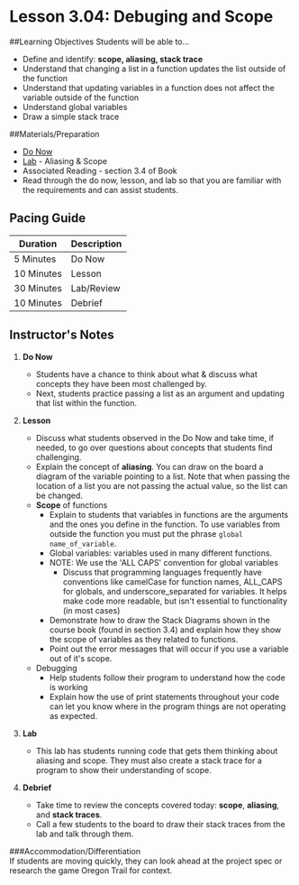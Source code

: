 # Lesson 3.04: Debuging and Scope

##Learning Objectives
Students will be able to... 
* Define and identify: **scope, aliasing, stack trace**
* Understand that changing a list in a function updates the list outside of the function
* Understand that updating variables in a function does not affect the variable outside of the function
* Understand global variables
* Draw a simple stack trace

##Materials/Preparation
* [Do Now]
* [Lab] - Aliasing & Scope
* Associated Reading - section 3.4 of Book
* Read through the do now, lesson, and lab so that you are familiar with the requirements and can assist students.

## Pacing Guide
| **Duration**   | **Description** |
| ---------- | ----------- |
| 5 Minutes  | Do Now      |
| 10 Minutes | Lesson      |
| 30 Minutes | Lab/Review         |
| 10 Minutes | Debrief  |

## Instructor's Notes
1. **Do Now**
    * Students have a chance to think about what & discuss what concepts they have been most challenged by.
    * Next, students practice passing a list as an argument and updating that list within the function. 
2. **Lesson**
    * Discuss what students observed in the Do Now and take time, if needed, to go over questions about concepts that students find challenging. 
    * Explain the concept of **aliasing**. You can draw on the board a diagram of the variable pointing to a list. Note that when passing the location of a list you are not passing the actual value, so the list can be changed. 
    * **Scope** of functions
        * Explain to students that variables in functions are the arguments and the ones you define in the function. To use variables from outside the function you must put the phrase `global name_of_variable`. 
        * Global variables: variables used in many different functions. 
        * NOTE: We use the 'ALL CAPS' convention for global variables
            * Discuss that programming languages frequently have conventions like camelCase for function names, ALL_CAPS for globals, and underscore_separated for variables. It helps make code more readable, but isn't essential to functionality (in most cases)
   	    * Demonstrate how to draw the Stack Diagrams shown in the course book (found in section 3.4) and explain how they show the scope of variables as they related to functions.
   	    * Point out the error messages that will occur if you use a variable out of it's scope.
    * Debugging
        * Help students follow their program to understand how the code is working
        * Explain how the use of print statements throughout your code can let you know where in the program things are not operating as expected.
3. **Lab**
    * This lab has students running code that gets them thinking about aliasing and scope. They must also create a stack trace for a program to show their understanding of scope.

4. **Debrief**
    * Take time to review the concepts covered today: **scope**, **aliasing**, and **stack traces**. 
    * Call a few students to the board to draw their stack traces from the lab and talk through them.

###Accommodation/Differentiation    
If students are moving quickly, they can look ahead at the project spec or research the game Oregon Trail for context.

[Do Now]:do_now.md
[Lab]:lab.md